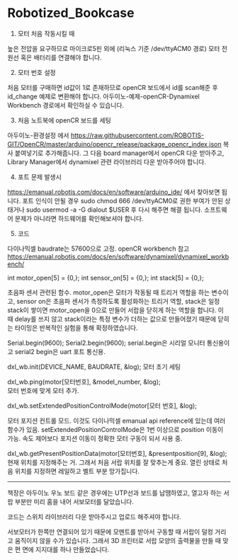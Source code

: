 # Robotized_Bookcase


1. 모터 처음 작동시킬 때

높은 전압을 요구하므로 마이크로5핀 외에 (리눅스 기준 /dev/ttyACM0 경로) 모터 전원선 혹은 배터리를 연결해야 합니다. 


2. 모터 번호 설정 

처음 모터를 구매하면 id값이 1로 존재하므로 openCR 보드에서 id를 scan해준 후 id_change 예제로 변환해야 합니다. 
아두이노-예제-openCR-Dynamixel Workbench 경로에서 확인하실 수 있습니다. 


3. 처음 노트북에 openCR 보드를 세팅

아두이노-환경설정 에서 
https://raw.githubusercontent.com/ROBOTIS-GIT/OpenCR/master/arduino/opencr_release/package_opencr_index.json 복사 붙여넣기로 추가해줍니다. 
그 다음 board manager에서 openCR 다운 받아주고, Library Manager에서 dynamixel 관련 라이브러리 다운 받아주어야 합니다. 


4. 포트 문제 발생시 

https://emanual.robotis.com/docs/en/software/arduino_ide/ 에서 찾아보면 됩니다.
포트 인식이 안될 경우 sudo chmod 666 /dev/ttyACM0로 권한 부여가 안된 상태거나 
sudo usermod -a -G dialout $USER 후 다시 해주면 해결 됩니다. 
소프트웨어 문제가 아니라면 하드웨어를 확인해보셔야 합니다.  


5. 코드 

다이나믹셀 baudrate는 57600으로 고정. openCR workbench 참고 
https://emanual.robotis.com/docs/en/software/dynamixel/dynamixel_workbench/

int motor_open[5] = {0,};
int sensor_on[5] = {0,};
int stack[5] = {0,};


초음파 센서 관련된 함수. motor_open은 모터가 작동될 때 트리거 역할을 하는 변수이고, sensor on은 초음파 센서가 측정하도록 활성화하는 트리거 역할,
stack은 일정 stack이 쌓이면 motor_open을 0으로 만들어 서랍을 닫히게 하는 역할을 합니다.
이 때 delay를 쓰지 않고 stack이라는 특정 변수가 더하는 값으로 만들어졌기 때문에 닫히는 타이밍은 반복적인 실험을 통해 확정하였습니다. 


Serial.begin(9600);
Serial2.begin(9600);
serial.begin은 시리얼 모니터 통신용이고 serial2 begin은 uart 포트 통신용.


dxl_wb.init(DEVICE_NAME, BAUDRATE, &log); 
모터 초기 세팅 

dxl_wb.ping(motor[모터번호], &model_number, &log);  
모터 번호에 맞게 모터 추가.

dxl_wb.setExtendedPositionControlMode(motor[모터 번호], &log); 

모터 포지션 컨트롤 모드. 이것도 다이나믹셀 emanual api reference에 있는데 
여러 함수가 있음. setExtendedPositionControlMode은 1번 이상으로 position 이동이 가능. 
속도 제어보다 포지션 이동이 정확한 모터 구동이 되서 사용 중.

dxl_wb.getPresentPositionData(motor[모터번호], &presentposition[9], &log);
현재 위치를 지정해주는 거. 그래서 처음 서랍 위치를 잘 맞추는게 중요. 열린 상태로 처음 위치를 지정하면 레일하고 벨트 부분 망가집니다.


----------------------------------------------------------------

책장은 아두이노 우노 보드 같은 경우에는 UTP선과 보드를 납땜하였고,
열고자 하는 서랍 부분만 미리 홈을 내어 서보모터를 달았습니다. 

코드는 스위치 라이브러리 다운 받아주시고 업로드 해주셔야 합니다.

서보모터가 한쪽만 연결되어 있기 때문에 모멘트를 받아서 구동할 때 서랍이 덜컹 거리고 움직이지 않을 수가 있습니다. 
그래서 3D 프린터로 서랍 모양의 출력물을 만들 때 맞은 편 면에 지지대를 하나 만들었습니다. 
